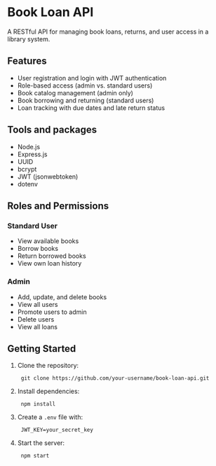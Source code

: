 # Book Loan API

A RESTful API for managing book loans, returns, and user access in a library system.

## Features

- User registration and login with JWT authentication
- Role-based access (admin vs. standard users)
- Book catalog management (admin only)
- Book borrowing and returning (standard users)
- Loan tracking with due dates and late return status

## Tools and packages

- Node.js
- Express.js
- UUID
- bcrypt
- JWT (jsonwebtoken)
- dotenv

## Roles and Permissions

### Standard User

- View available books
- Borrow books
- Return borrowed books
- View own loan history

### Admin

- Add, update, and delete books
- View all users
- Promote users to admin
- Delete users
- View all loans

## Getting Started

1. Clone the repository: 

        git clone https://github.com/your-username/book-loan-api.git

2. Install dependencies:

        npm install

3. Create a `.env` file with:

        JWT_KEY=your_secret_key

4. Start the server:

        npm start

